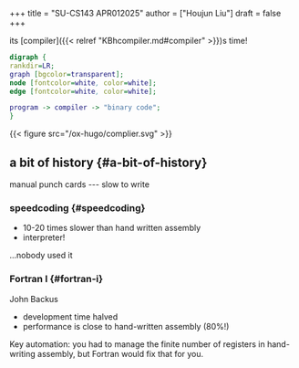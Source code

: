 +++
title = "SU-CS143 APR012025"
author = ["Houjun Liu"]
draft = false
+++

its [compiler]({{< relref "KBhcompiler.md#compiler" >}})s time!

```dot
digraph {
rankdir=LR;
graph [bgcolor=transparent];
node [fontcolor=white, color=white];
edge [fontcolor=white, color=white];

program -> compiler -> "binary code";
}
```

{{< figure src="/ox-hugo/complier.svg" >}}


## a bit of history {#a-bit-of-history}

manual punch cards --- slow to write


### speedcoding {#speedcoding}

-   10-20 times slower than hand written assembly
-   interpreter!

...nobody used it


### Fortran I {#fortran-i}

John Backus

-   development time halved
-   performance is close to hand-written assembly (80%!)

Key automation: you had to manage the finite number of registers in hand-writing assembly, but Fortran would fix that for you.
